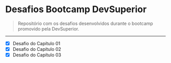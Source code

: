 # Desafios Bootcamp DevSuperior
> Repositório com os desafios desenvolvidos durante o bootcamp promovido pela DevSuperior.
---

- [x] Desafio do Capítulo 01
- [x] Desafio do Capítulo 02
- [x] Desafio do Capítulo 03